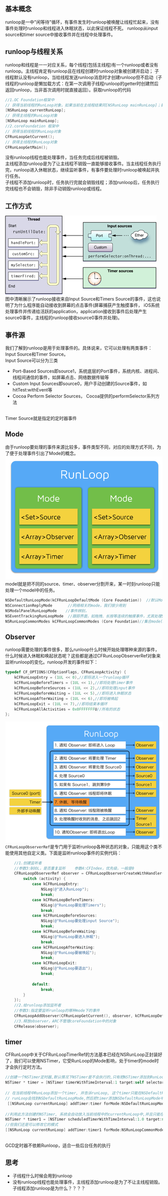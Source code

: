 ## 基本概念
runloop是一中"闲等待"循环，有事件发生时runloop被唤醒让线程忙起来，没有事件处理时runloop和线程进入休眠状态，以此保证线程不死。
runloop从input source和timer source中接收事件并在线程中处理事件。

## runloop与线程关系
runloop和线程是一一对应关系，每个线程(包括主线程)有一个runloop或者没有runloop。主线程肯定有runloop且在线程创建时runloop对象被创建并启动；
子线程默认没有runloop，当给线程发送runloop消息时才创建runloop但不启动（子线程的runloop是懒加载方式：在第一次调用子线程runloop的getter时创建然后返回runloop，当非首次调用时就直接返回）。获取runloop的代码
```objectivec
//1.OC Foundation框架中
// 获得当前线程的RunLoop对象，如果当前在主线程结果同[NSRunLoop mainRunLoop]；如果当前在子线程，runloop懒加载方式
[NSRunLoop currentRunLoop];
// 获得主线程的RunLoop对象
[NSRunLoop mainRunLoop];
//2.coreFoundation 框架中
// 获得当前线程的RunLoop对象
CFRunLoopGetCurrent();
// 获得主线程的RunLoop对象
CFRunLoopGetMain();
```
没有runloop线程也能处理事件，当任务完成后线程被销毁。<br/>
主线程添加runloop是为了让主线程不销毁一直能够接收事件。当主线程任务执行完，runloop进入休眠状态，继续监听事件，有事件要处理时runloop被唤起并执行任务。<br/>
子线程不添加runloop时，任务执行完就会销毁线程；添加runloop后，任务执行完线程也不会销毁，除非手动销毁runloop或线程。

## 工作方式
![runloop](image/runloop.jpg) 
<br/>
图中清晰展示了runloop接收来自Input Source和Timers Source的事件，这也说明了为什么程序能自动接收到屏幕的点击事件(屏幕捕获产生触摸事件，
iOS系统处理事件并传递给活跃的application，application接收到事件后处理产生source0事件，主线程的runloop接收source0事件并处理)。<br/>

## 事件源
我们了解到runloop是用于处理事件的。具体说来，它可以处理有两类事件：Input Source和Timer Source。<br/>
Input Source可以分为三类
* Port-Based Sources即source1，系统底层的Port事件，系统内核、进程间、线程间通信的事件，如屏幕点击、网络数据传输等
* Custom Input Sources即source0，用户手动创建的Source事件，如hitTest:withEvent等
* Cocoa Perform Selector Sources， Cocoa提供的performSelector系列方法
<br/>
Timer Source就是指定的定时器事件

## Mode
由于runloop要处理的事件来源比较多，事件类型不同，对应的处理方式不同，为了便于处理事件引出了Mode的概念。
![runloop_mode](image/runloop_mode.png)
<br/>
model就是把不同的source、timer、observer分割开来，某一时刻runloop只能处理一个model中的任务。

```objectivec
NSDefaultRunLoopMode(kCFRunLoopDefaultMode (Core Foundation))  //默认Mode，通常主线程在此Mode下运行
NSConnectionReplyMode       //网络相关的mode，我们很少用到
NSModalPanelRunLoopMode    //事件辨别，
NSEventTrackingRunLoopMode  //跟踪界面，如拖拽、长按等连续的触摸事件，尤其处理ScrollView滑动时的各种触摸事件，保证流程滑动不受其他model的干扰
NSRunLoopCommonModes kCFRunLoopCommonModes (Core Foundation)//集合mode(NSDefaultRunLoopMode和UITrackingRunLoopMode)，一般用户插入的source都放在这里,
```

## Observer
runloop需要处理的事件很多，那么runloop什么时候开始处理哪种来源的事件，什么时候进入休眠和唤起状态呢？这些都是通过CFRunLoopObserverRef对象来监听runloop的变化。runloop开发的事件如下：
```objectivec
typedef CF_OPTIONS(CFOptionFlags, CFRunLoopActivity) {
    kCFRunLoopEntry = (1UL << 0),//即将进入一个runloop循环
    kCFRunLoopBeforeTimers = (1UL << 1),//即将处理timer事件
    kCFRunLoopBeforeSources = (1UL << 2),//即将处理input事件
    kCFRunLoopBeforeWaiting = (1UL << 5),//即将进入休眠状态
    kCFRunLoopAfterWaiting = (1UL << 6),//即将被唤起
    kCFRunLoopExit = (1UL << 7),//即将结束本循环
    kCFRunLoopAllActivities = 0x0FFFFFFFU//所有的状态
};
```
![runloop_observer](image/runloop_observer.png)
`CFRunLoopObserverRef`是专门用于监听runloop各种状态的对象，只能用这个类不能使用其他自定义类。下面是监听runloop事件的实例代码：
```objectivec
    //1.创建监听者
    //参数3:BOOL，是否重复监听    参数4:CFIndex，优先级，一般是0 
    CFRunLoopObserverRef observer = CFRunLoopObserverCreateWithHandler(CFAllocatorGetDefault(), kCFRunLoopAllActivities, YES, 0, ^(CFRunLoopObserverRef observer, CFRunLoopActivity activity) {
        switch (activity) {
            case kCFRunLoopEntry:
                NSLog(@"进入RunLoop");
                break;
            case kCFRunLoopBeforeTimers:
                NSLog(@"RunLoop要处理Timers");
                break;
            case kCFRunLoopBeforeSources:
                NSLog(@"RunLoop要处理input Source");
                break;
            case kCFRunLoopBeforeWaiting:
                NSLog(@"RunLoop要进入休眠");
                break;
            case kCFRunLoopAfterWaiting:
                NSLog(@"RunLoop要被唤起");
                break;
            case kCFRunLoopExit:
                NSLog(@"RunLoop要退出");
                break;
                
            default:
                break;
        }
    });
    //2.给runloop添加监听者
    //参数3:指定要监听runloop的哪种mode下的事件
    CFRunLoopAddObserver(CFRunLoopGetCurrent(), observer, kCFRunLoopDefaultMode);
    //3.释放observer，ARC不管理coreFoundation中的对象
    CFRelease(observer);
```
## timer
CFRunLoop中关于CFRunLoopTimerRef的方法基本已经在NSRunLoop正封装好了，我们可以使用NSTimer，它受RunLoop的Mode影响，处于timer的mode时才会执行定时方法。
```objectivec
//创建一个NSTimer定时器,默认情况下NSTimer是不会执行的,只有把NSTimer添加到RunLoop中,由RunLoop管理执行
NSTimer * timer = [NSTimer timerWithTimeInterval:1 target:self selector:@selector(show) userInfo:nil repeats:YES];

// 在当前线程中RunLoop添加一个timer, 并告诉runLoop, 这个timer只能在NSDefaultRunLoopMode模式下才能触发
// runLoop会找到NSDefaultRunLoopMode,然后把timer添加NSDefaultRunLoopMode中的Timer数组中
 [[NSRunLoop currentRunLoop] addTimer:timer forMode:NSDefaultRunLoopMode];

//利用此方法创建的NSTimer, 系统会自动放入当前线程中的currentRunLoop中,并且只能在NSDefaultRunLoop模式下才能触发
NSTimer * timer1 = [NSTimer scheduledTimerWithTimeInterval:1.0 target:self selector:@selector(show) userInfo:nil repeats:YES];
//但我们还是可以修改它的模式
[[NSRunLoop currentRunLoop] addTimer:timer1 forMode:NSRunLoopCommonModes];
```
<br/>
GCD定时器不依赖Runloop，适合一些后台任务的执行
<br/>

## 思考
* 子线程什么时候会用到runloop
* 没有runloop线程也能处理事件，主线程添加runloop是为了不让主线程销毁。子线程添加runloop是为什么？？？？

